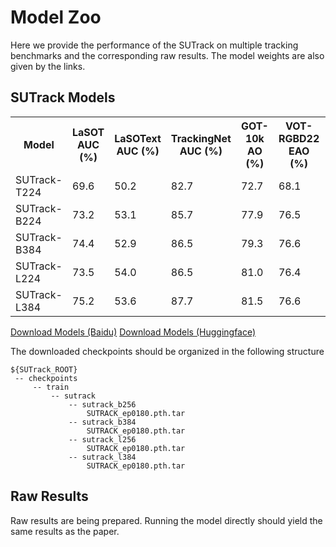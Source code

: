 # Model Zoo

Here we provide the performance of the SUTrack on multiple tracking benchmarks and the corresponding raw results. 
The model weights are also given by the links.


## SUTrack Models

<table>
  <tr>
    <th>Model</th>
    <th>LaSOT<br>AUC (%)</th>
    <th>LaSOText<br>AUC (%)</th>
    <th>TrackingNet<br>AUC (%)</th>
    <th>GOT-10k<br>AO (%)</th>
    <th>VOT-RGBD22<br>EAO (%)</th>
    <th>DepthTrack<br>F-score (%)</th>
    <th>LasHeR<br>AUC (%)</th>
    <th>RGBT234<br>MSR (%)</th>
    <th>VisEvent<br>AUC</th>
    <th>TNL2K<br>AUC</th>
    <th>OTB99<br>AUC (%)</th>
    <th>Models<br>Baidu</th>
    <th>Models<br>Huggingface</th>
  </tr>
  <tr>
    <td>SUTrack-T224</td>
    <td>69.6</td>
    <td>50.2</td>
    <td>82.7</td>
    <td>72.7</td>
    <td>68.1</td>
    <td>61.7</td>
    <td>53.9</td>
    <td>63.8</td>
    <td>58.8</td>
    <td>60.9</td>
    <td>67.4</td>
    <td><a href="https://pan.baidu.com/s/1XizoKl6zduj6l8Tb3SQi2g?pwd=jqpb">[Download]</a></td>
    <td><a href="https://huggingface.co/xche32/SUTrack">[Download]</a></td>
  </tr>
  <tr>
    <td>SUTrack-B224</td>
    <td>73.2</td>
    <td>53.1</td>
    <td>85.7</td>
    <td>77.9</td>
    <td>76.5</td>
    <td>65.1</td>
    <td>59.9</td>
    <td>69.5</td>
    <td>62.7</td>
    <td>65.0</td>
    <td>70.8</td>
    <td><a href="https://pan.baidu.com/s/1XizoKl6zduj6l8Tb3SQi2g?pwd=jqpb">[Download]</a></td>
    <td><a href="https://huggingface.co/xche32/SUTrack">[Download]</a></td>
  </tr>
  <tr>
    <td>SUTrack-B384</td>
    <td>74.4</td>
    <td>52.9</td>
    <td>86.5</td>
    <td>79.3</td>
    <td>76.6</td>
    <td>64.4</td>
    <td>60.9</td>
    <td>59.2</td>
    <td>63.4</td>
    <td>65.6</td>
    <td>69.7</td>
    <td><a href="https://pan.baidu.com/s/1XizoKl6zduj6l8Tb3SQi2g?pwd=jqpb">[Download]</a></td>
    <td><a href="https://huggingface.co/xche32/SUTrack">[Download]</a></td>
  </tr>
  <tr>
    <td>SUTrack-L224</td>
    <td>73.5</td>
    <td>54.0</td>
    <td>86.5</td>
    <td>81.0</td>
    <td>76.4</td>
    <td>64.3</td>
    <td>61.9</td>
    <td>70.8</td>
    <td>64.0</td>
    <td>66.7</td>
    <td>72.7</td>
    <td><a href="https://pan.baidu.com/s/1XizoKl6zduj6l8Tb3SQi2g?pwd=jqpb">[Download]</a></td>
    <td><a href="https://huggingface.co/xche32/SUTrack">[Download]</a></td>
  </tr>
  <tr>
    <td>SUTrack-L384</td>
    <td>75.2</td>
    <td>53.6</td>
    <td>87.7</td>
    <td>81.5</td>
    <td>76.6</td>
    <td>66.4</td>
    <td>61.9</td>
    <td>70.3</td>
    <td>63.8</td>
    <td>67.9</td>
    <td>71.2</td>
    <td><a href="https://pan.baidu.com/s/1XizoKl6zduj6l8Tb3SQi2g?pwd=jqpb">[Download]</a></td>
    <td><a href="https://huggingface.co/xche32/SUTrack">[Download]</a></td>
  </tr>
</table>

[Download Models (Baidu)](https://pan.baidu.com/s/1XizoKl6zduj6l8Tb3SQi2g?pwd=jqpb)
[Download Models (Huggingface)](https://huggingface.co/xche32/SUTrack)

The downloaded checkpoints should be organized in the following structure
   ```
   ${SUTrack_ROOT}
    -- checkpoints
        -- train
            -- sutrack
                -- sutrack_b256
                    SUTRACK_ep0180.pth.tar
                -- sutrack_b384
                    SUTRACK_ep0180.pth.tar
                -- sutrack_l256
                    SUTRACK_ep0180.pth.tar
                -- sutrack_l384
                    SUTRACK_ep0180.pth.tar
   ```

## Raw Results
Raw results are being prepared.
Running the model directly should yield the same results as the paper.
